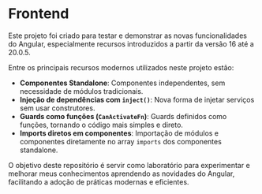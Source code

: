 # Frontend

Este projeto foi criado para testar e demonstrar as novas funcionalidades do Angular, especialmente recursos introduzidos a partir da versão 16 até a 20.0.5.

Entre os principais recursos modernos utilizados neste projeto estão:

- **Componentes Standalone**: Componentes independentes, sem necessidade de módulos tradicionais.
- **Injeção de dependências com `inject()`**: Nova forma de injetar serviços sem usar construtores.
- **Guards como funções (`CanActivateFn`)**: Guards definidos como funções, tornando o código mais simples e direto.
- **Imports diretos em componentes**: Importação de módulos e componentes diretamente no array `imports` dos componentes standalone.

O objetivo deste repositório é servir como laboratório para experimentar e melhorar meus conhecimentos aprendendo as novidades do Angular, facilitando a adoção de práticas modernas e eficientes.
